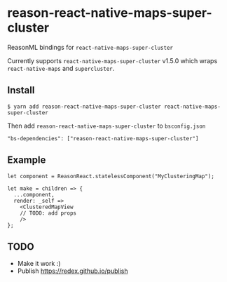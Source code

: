 # reason-react-native-maps-super-cluster

ReasonML bindings for `react-native-maps-super-cluster`

Currently supports `react-native-maps-super-cluster` v1.5.0 which wraps `react-native-maps` and `supercluster`.

## Install

`$ yarn add reason-react-native-maps-super-cluster react-native-maps-super-cluster`

Then add `reason-react-native-maps-super-cluster` to `bsconfig.json`

`"bs-dependencies": ["reason-react-native-maps-super-cluster"]`

## Example

```reason
let component = ReasonReact.statelessComponent("MyClusteringMap");

let make = children => {
  ...component,
  render: _self =>
    <ClusteredMapView
    // TODO: add props
    />
};
```

## TODO

- Make it work :)
- Publish https://redex.github.io/publish
